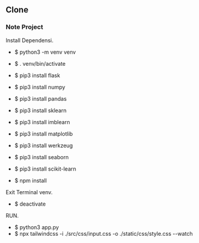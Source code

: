 ## Clone 

### Note Project 

Install Dependensi.

- $ python3 -m venv venv
- $ . venv/bin/activate

- $ pip3 install flask
- $ pip3 install numpy
- $ pip3 install pandas
- $ pip3 install sklearn
- $ pip3 install imblearn
- $ pip3 install matplotlib
- $ pip3 install werkzeug
- $ pip3 install seaborn
- $ pip3 install scikit-learn
- $ npm install

Exit Terminal venv.
- $ deactivate

RUN.
- $ python3 app.py
- $ npx tailwindcss -i ./src/css/input.css -o ./static/css/style.css --watch
